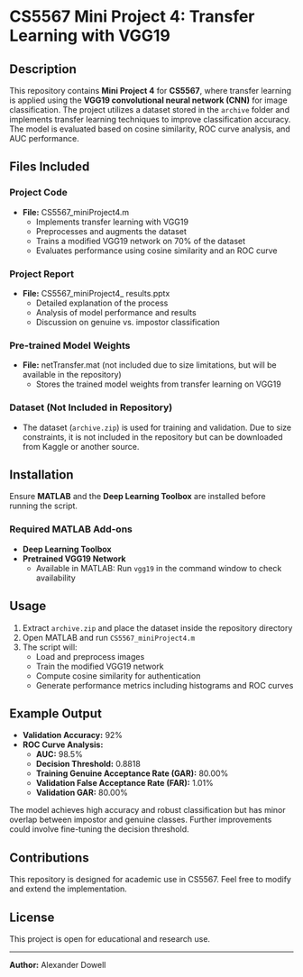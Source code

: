 # CS5567 Mini Project 4: Transfer Learning with VGG19  

## Description  
This repository contains **Mini Project 4** for **CS5567**, where transfer learning is applied using the **VGG19 convolutional neural network (CNN)** for image classification. The project utilizes a dataset stored in the `archive` folder and implements transfer learning techniques to improve classification accuracy. The model is evaluated based on cosine similarity, ROC curve analysis, and AUC performance.  

## Files Included  

### **Project Code**  
- **File:** CS5567_miniProject4.m  
  - Implements transfer learning with VGG19  
  - Preprocesses and augments the dataset  
  - Trains a modified VGG19 network on 70% of the dataset  
  - Evaluates performance using cosine similarity and an ROC curve  

### **Project Report**  
- **File:** CS5567_miniProject4_ results.pptx  
  - Detailed explanation of the process  
  - Analysis of model performance and results  
  - Discussion on genuine vs. impostor classification  

### **Pre-trained Model Weights**  
- **File:** netTransfer.mat (not included due to size limitations, but will be available in the repository)  
  - Stores the trained model weights from transfer learning on VGG19  

### **Dataset (Not Included in Repository)**  
- The dataset (`archive.zip`) is used for training and validation. Due to size constraints, it is not included in the repository but can be downloaded from Kaggle or another source.  

## Installation  
Ensure **MATLAB** and the **Deep Learning Toolbox** are installed before running the script.  

### Required MATLAB Add-ons  
- **Deep Learning Toolbox**  
- **Pretrained VGG19 Network**  
  - Available in MATLAB: Run `vgg19` in the command window to check availability  

## Usage  
1. Extract `archive.zip` and place the dataset inside the repository directory  
2. Open MATLAB and run `CS5567_miniProject4.m`  
3. The script will:  
   - Load and preprocess images  
   - Train the modified VGG19 network  
   - Compute cosine similarity for authentication  
   - Generate performance metrics including histograms and ROC curves  

## Example Output  

- **Validation Accuracy:** 92%  
- **ROC Curve Analysis:**  
  - **AUC:** 98.5%  
  - **Decision Threshold:** 0.8818  
  - **Training Genuine Acceptance Rate (GAR):** 80.00%  
  - **Validation False Acceptance Rate (FAR):** 1.01%  
  - **Validation GAR:** 80.00%  

The model achieves high accuracy and robust classification but has minor overlap between impostor and genuine classes. Further improvements could involve fine-tuning the decision threshold.  

## Contributions  
This repository is designed for academic use in CS5567. Feel free to modify and extend the implementation.  

## License  
This project is open for educational and research use.  

---  
**Author:** Alexander Dowell  
